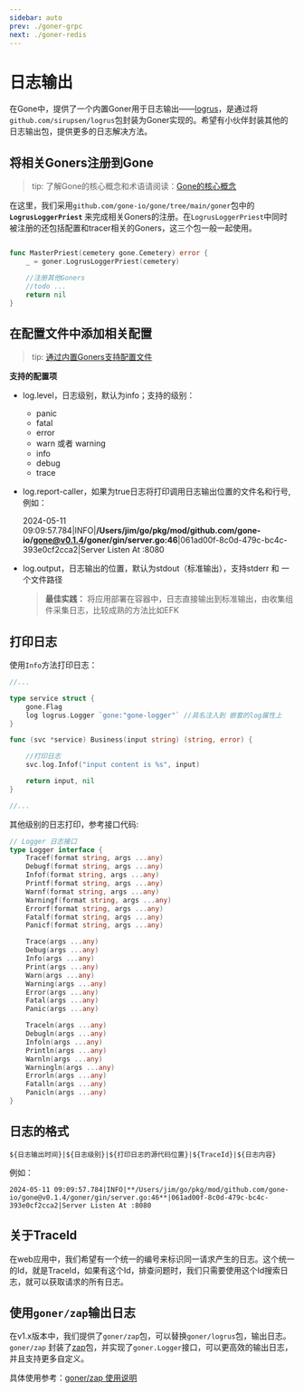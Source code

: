```yaml
---
sidebar: auto
prev: ./goner-grpc
next: ./goner-redis
---
```


# 日志输出

在Gone中，提供了一个内置Goner用于日志输出——[logrus](github.com/gone-io/gone/tree/main/goner/logrus)，是通过将`github.com/sirupsen/logrus`包封装为Goner实现的。希望有小伙伴封装其他的日志输出包，提供更多的日志解决方法。

## 将相关Goners注册到Gone

> tip: 了解Gone的核心概念和术语请阅读：[Gone的核心概念](https://goner.fun/zh/guide/core-concept.html)

在这里，我们采用`github.com/gone-io/gone/tree/main/goner`包中的 **`LogrusLoggerPriest`** 来完成相关Goners的注册。在`LogrusLoggerPriest`中同时被注册的还包括配置和tracer相关的Goners，这三个包一般一起使用。

```go

func MasterPriest(cemetery gone.Cemetery) error {
	_ = goner.LogrusLoggerPriest(cemetery)

	//注册其他Goners
	//todo ...
	return nil
}
```


## 在配置文件中添加相关配置
> tip: [通过内置Goners支持配置文件](https://goner.fun/zh/guide/config.html)

**支持的配置项**
- log.level，日志级别，默认为info；支持的级别：
  - panic
  - fatal
  - error
  - warn 或者 warning
  - info
  - debug
  - trace
- log.report-caller，如果为true日志将打印调用日志输出位置的文件名和行号,例如：

    2024-05-11 09:09:57.784|INFO|**/Users/jim/go/pkg/mod/github.com/gone-io/gone@v0.1.4/goner/gin/server.go:46**|061ad00f-8c0d-479c-bc4c-393e0cf2cca2|Server Listen At :8080

- log.output，日志输出的位置，默认为stdout（标准输出），支持stderr 和 一个文件路径
    > **最佳实践：** 将应用部署在容器中，日志直接输出到标准输出，由收集组件采集日志，比较成熟的方法比如EFK

## 打印日志
使用`Info`方法打印日志：

```go
//...

type service struct {
    gone.Flag
    log logrus.Logger `gone:"gone-logger"` //具名注入到 嵌套的log属性上
}

func (svc *service) Business(input string) (string, error) {

    //打印日志
	svc.log.Infof("input content is %s", input)

	return input, nil
}

//...
```
其他级别的日志打印，参考接口代码:
```go
// Logger 日志接口
type Logger interface {
	Tracef(format string, args ...any)
	Debugf(format string, args ...any)
	Infof(format string, args ...any)
	Printf(format string, args ...any)
	Warnf(format string, args ...any)
	Warningf(format string, args ...any)
	Errorf(format string, args ...any)
	Fatalf(format string, args ...any)
	Panicf(format string, args ...any)

	Trace(args ...any)
	Debug(args ...any)
	Info(args ...any)
	Print(args ...any)
	Warn(args ...any)
	Warning(args ...any)
	Error(args ...any)
	Fatal(args ...any)
	Panic(args ...any)

	Traceln(args ...any)
	Debugln(args ...any)
	Infoln(args ...any)
	Println(args ...any)
	Warnln(args ...any)
	Warningln(args ...any)
	Errorln(args ...any)
	Fatalln(args ...any)
	Panicln(args ...any)
}
```


## 日志的格式

`${日志输出时间}|${日志级别}|${打印日志的源代码位置}|${TraceId}|${日志内容}`

例如：
```
2024-05-11 09:09:57.784|INFO|**/Users/jim/go/pkg/mod/github.com/gone-io/gone@v0.1.4/goner/gin/server.go:46**|061ad00f-8c0d-479c-bc4c-393e0cf2cca2|Server Listen At :8080
```

## 关于TraceId
在web应用中，我们希望有一个统一的编号来标识同一请求产生的日志。这个统一的Id，就是TraceId，如果有这个Id，排查问题时，我们只需要使用这个Id搜索日志，就可以获取请求的所有日志。

## 使用`goner/zap`输出日志
在v1.x版本中，我们提供了`goner/zap`包，可以替换`goner/logrus`包，输出日志。
`goner/zap` 封装了[zap](https://github.com/uber-go/zap)包，并实现了`goner.Logger`接口，可以更高效的输出日志，并且支持更多自定义。

具体使用参考：[goner/zap 使用说明](https://goner.fun/zh/references/1-zap.html)
